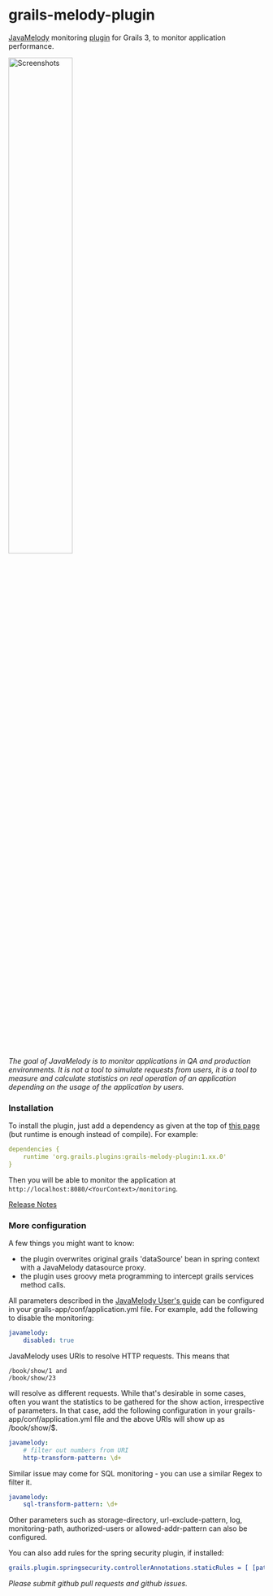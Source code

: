 grails-melody-plugin
====================

[JavaMelody](https://github.com/javamelody/javamelody/wiki) monitoring [plugin](http://www.grails.org/plugins.html#plugin/grails-melody-plugin) for Grails 3, to monitor application performance.

<a href='Screenshots#charts'><img src='https://github.com/javamelody/javamelody/wiki/resources/screenshots/graphs.png' alt='Screenshots' width='50%' title='Screenshots' /></a>

_The goal of JavaMelody is to monitor applications in QA and production environments. It is not a tool to simulate requests from users, it is a tool to measure and calculate statistics on real operation of an application depending on the usage of the application by users._

### Installation ###

To install the plugin, just add a dependency as given at the top of [this page](http://www.grails.org/plugins.html#plugin/grails-melody-plugin) (but runtime is enough instead of compile). For example:
```yaml
dependencies {
    runtime 'org.grails.plugins:grails-melody-plugin:1.xx.0'
}
```

Then you will be able to monitor the application at ```http://localhost:8080/<YourContext>/monitoring```.

[Release Notes](https://github.com/javamelody/javamelody/wiki/ReleaseNotes)

### More configuration ###

A few things you might want to know:
* the plugin overwrites original grails 'dataSource' bean in spring context with a JavaMelody datasource proxy.
* the plugin uses groovy meta programming to intercept grails services method calls.
  
All parameters described in the [JavaMelody User's guide](https://github.com/javamelody/javamelody/wiki/UserGuide#6-optional-parameters)
can be configured in your grails-app/conf/application.yml file. For example, add the following to disable the monitoring:
```yaml
javamelody:
    disabled: true
```

JavaMelody uses URIs to resolve HTTP requests. This means that
```
/book/show/1 and 
/book/show/23 
```

will resolve as different requests.  While that's desirable in some cases, often you want the statistics to be gathered for the show action, irrespective of parameters. In that case, add the following configuration in your grails-app/conf/application.yml file and the above URIs will show up as /book/show/$. 
```yaml
javamelody:
    # filter out numbers from URI
    http-transform-pattern: \d+
```

Similar issue may come for SQL monitoring - you can use a similar Regex to filter it.
```yaml
javamelody:
    sql-transform-pattern: \d+
```

Other parameters such as storage-directory, url-exclude-pattern, log, monitoring-path, authorized-users or allowed-addr-pattern can also be configured.

You can also add rules for the spring security plugin, if installed:
```yaml
grails.plugin.springsecurity.controllerAnnotations.staticRules = [ [pattern: '/monitoring', access: ['ROLE_ADMIN']] ]
```

_Please submit github pull requests and github issues._
